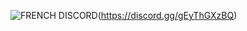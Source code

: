 ![FRENCH DISCORD](https://cdn.discordapp.com/attachments/1127744068693282877/1130739950548168704/MOTD-MORDHAU-2.png)(https://discord.gg/gEyThGXzBQ)
